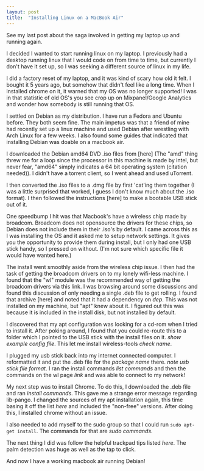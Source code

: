 ```yaml
---
layout: post
title:  "Installing Linux on a MacBook Air"
---
```


See my last post about the saga involved in getting my laptop up and running again.

I decided I wanted to start running linux on my laptop.  I previously had a desktop running linux that I would code on from time to time, but currently I don't have it set up, so I was seeking a different source of linux in my life.

I did a factory reset of my laptop, and it was kind of scary how old it felt. I bought it 5 years ago, but somehow that didn't feel like a long time.  When I installed chrome on it, it warned that my OS was no longer supported! I was in that statistic of old OS's you see crop up on Mixpanel/Google Analytics and wonder how somebody is still running that OS.

I settled on Debian as my distribution.  I have run a Fedora and Ubuntu before. They both seem fine.  The main impetus was that a friend of mine had recently set up a linux machine and used Debian after wrestling with Arch Linux for a few weeks.  I also found some guides that indicated that installing Debian was doable on a macbook air.

I downloaded the Debian amd64 DVD .iso files from [here] (The "amd" thing threw me for a loop since the processor in this machine is made by intel, but never fear, "amd64" simply indicates a 64 bit operating system (citation needed)).  I didn't have a torrent client, so I went ahead and used uTorrent.

I then converted the .iso files to a .dmg file by first 'cat'ing them together (I was a little surprised that worked, I guess I don't know much about the .iso format).  I then followed the instructions [here] to make a bootable USB stick out of it.

One speedbump I hit was that Macbook's have a wireless chip made by broadcom.  Broadcom does not opensource the drivers for these chips, so Debian does not include them in their .iso's by default.  I came across this as I was installing the OS and it asked me to setup network settings.  It gives you the opportunity to provide them during install, but I only had one USB stick handy, so I pressed on without. (I'm not sure which specific file it would have wanted here.)

The install went smoothly aside from the wireless chip issue.  I then had the task of getting the broadcom drivers on to my lonely wifi-less machine. I found that the "wl" module was the recommended way of getting the broadcom drivers via this link.  I was browsing around some discussions and found this discussion of only needing a single .deb file to get rolling.  I found that archive [here] and noted that it had a dependency on *dep*.  This was not installed on my machine, but "apt" knew about it.  I figured out this was because it is included in the install disk, but not installed by default.  

I discovered that my apt configuration was looking for a cd-rom when I tried to install it.  After poking around, I found that you could re-route this to a folder which I pointed to the USB stick with the install files on it. *show example config file*.  This let me install wireless-tools *check name*.

I plugged my usb stick back into my internet connected computer.  I reformatted it and put the .deb file for the *package name* there.  *note usb stick file format*.  I ran the install commands *list commands* and then the commands on the wl page *link* and was able to connect to my network!

My next step was to install Chrome.  To do this, I downloaded the .deb file and ran *install commands*.  This gave me a strange error message regarding lib-pango.  I changed the sources of my apt installation again, this time basing it off the list *here* and included the "non-free" versions.  After doing this, I installed chrome without an issue.

I also needed to add myself to the sudo group so that I could run `sudo apt-get install`.  The commands for that are *sudo commands*.

The next thing I did was follow the helpful trackpad tips listed *here*.  The palm detection was huge as well as the tap to click.

And now I have a working macbook air running Debian!
